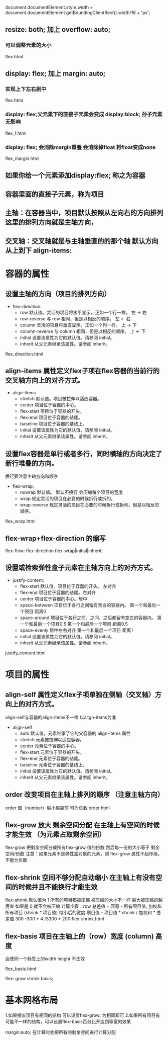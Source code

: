 document.documentElement.style.width =  document.documentElement.getBoundingClientRect().width/16 + 'px';
##   resize: both; 加上 overflow: auto; 
###  可以调整元素的大小 
flex.html

##   display: flex; 加上 margin: auto;  
###  实现上下左右剧中 
flex.html

###  display: flex;父元素下的直接子元素会变成 display:block; 孙子元素无影响 
flex_1.html

###  display: flex; 会消除margin重叠  会消除掉float 将float变成none 
flex_margin.html

##    如果你给一个元素添加display:flex; 称之为容器
##    容器里面的直接子元素，称为项目

##    主轴：在容器当中，项目默认按照从左向右的方向排列 这里的排列方向就是主轴方向，

##    交叉轴：交叉轴就是与主轴垂直的的那个轴  默认方向从上到下 align-items:

#    容器的属性

## 设置主轴的方向（项目的排列方向）
+ flex-direction:  
    - row	           默认值。灵活的项目将水平显示，正如一个行一样。   左  ->  右
    - row-reverse	   与 row 相同，但是以相反的顺序。        左  <-  右
    - column	       灵活的项目将垂直显示，正如一个列一样。      上  ->  下
    - column-reverse   与 column 相同，但是以相反的顺序。 上  <-  下
    - initial	       设置该属性为它的默认值。请参阅 initial。
    - inherit	       从父元素继承该属性。请参阅 inherit。

flex_direction.html   

## align-items 属性定义flex子项在flex容器的当前行的交叉轴方向上的对齐方式。
+ align-items
    - stretch       默认值。项目被拉伸以适应容器。	
    - center	    项目位于容器的中心。
    - flex-start	项目位于容器的开头。	
    - flex-end	    项目位于容器的结尾。	
    - baseline	    项目位于容器的基线上。	
    - initial	    设置该属性为它的默认值。请参阅 initial。
    - inherit	    从父元素继承该属性。请参阅 inherit。

## 设置flex容器是单行或者多行，同时横轴的方向决定了新行堆叠的方向。
换行要注意主轴方向和顺序
+ flex-wrap:
    - nowrap	       默认值。 默认不换行 会压缩每个项目的宽度
    - wrap	           规定灵活的项目在必要的时候拆行或拆列。
    - wrap-reverse	   规定灵活的项目在必要的时候拆行或拆列，但是以相反的顺序。

flex_wrap.html 

## flex-wrap+flex-direction 的缩写
 flex-flow: flex-direction flex-wrap|initial|inherit;

## 设置或检索弹性盒子元素在主轴方向上的对齐方式。
+ justify-content: 
    - flex-start      默认值。项目位于容器的开头。 左对齐
    - flex-end        项目位于容器的结尾。右对齐
    - center          项目位于容器的中心。居中
    - space-between   项目位于各行之间留有空白的容器内。 第一个和最后一个项目 距离0
    - space-around    项目位于各行之前、之间、之后都留有空白的容器内。 第一个和最后一个项目0.5 第一个和最后一个项目 距离0.5
    - space-evenly    居中左右对齐 第一个和最后一个项目 距离1
    - initial         设置该属性为它的默认值。请参阅 initial。
    - inherit         从父元素继承该属性。请参阅 inherit。

justify_content.html




# 项目的属性


## align-self 属性定义flex子项单独在侧轴（交叉轴）方向上的对齐方式。
   align-self与容器的align-items不一样  以align-items为准
+ align-self
    - auto	        默认值。元素继承了它的父容器的 align-items 属性
    - stretch	    元素被拉伸以适应容器。
    - center	    元素位于容器的中心。	
    - flex-start    元素位于容器的开头。
    - flex-end	    元素位于容器的结尾。
    - baseline	    元素位于容器的基线上。	
    - initial	    设置该属性为它的默认值。请参阅 initial。
    - inherit	    从父元素继承该属性。请参阅 inherit。

## order 改变项目在主轴上排列的顺序 （注意主轴方向）
   order 值（number）越小越靠前 可为负数 
   order.html

## flex-grow 放大 剩余空间分配 在主轴上有空间的时候才能生效 （为元素占取剩余空间）
flex-grow 把剩余空间分成所有flex-grow 值的份数  然后每一份的大小等于 剩余空间/份数
注意：如果元素不是弹性盒对象的元素，则 flex-grow 属性不起作用。 不能为负数

## flex-shrink 空间不够分配自动缩小 在主轴上有没有空间的时候并且不能换行才能生效
flex-shrink 默认值为 1 所有的项目都被压缩 被压缩的大小不一样 越大被压缩的越厉害
如果是 0 就不会被压缩
计算步骤：row
总差值 = 容器 - 所有项目值;
加权和  所有项目 (shrink * 项目值)
缩小后的宽度   项目值 - 项目值 * shrink / 加权和 * 总差值
300 -300 * 4 /3300 * 200
flex-shrink.html

## flex-basis 项目在主轴上的（row）宽度 (column) 高度  
会使同一个标签上的width height 不生效

flex_basis.html

flex: grow shrink basis;

# 基本网格布局
 1.如果搜友项目有相同的结构 可以设置flex-grow: 为相同即可
 2.如果所有项目有可能不一样的结构，可以设置flex-basis百分比开达到等宽的效果

margin:auto; 在计算时会把所有的剩余空间进行计算分配




